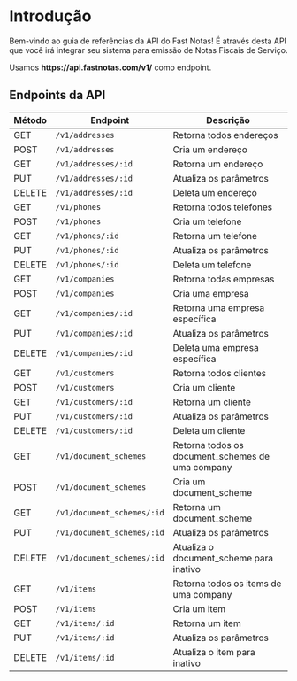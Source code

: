 # Introdução

Bem-vindo ao guia de referências da API do Fast Notas! É através desta API que você irá integrar seu sistema para emissão de Notas Fiscais de Serviço.

<aside class="success">
Usamos <strong>https://api.fastnotas.com/v1/</strong> como endpoint.
</aside>


## Endpoints da API

Método | Endpoint | Descrição
-------------- | -------------- | --------------
GET | `/v1/addresses` | Retorna todos endereços
POST | `/v1/addresses` | Cria um endereço
GET | `/v1/addresses/:id` | Retorna um endereço
PUT | `/v1/addresses/:id`  | Atualiza os parâmetros
DELETE | `/v1/addresses/:id` | Deleta um endereço
GET | `/v1/phones` | Retorna todos telefones
POST | `/v1/phones` | Cria um telefone
GET | `/v1/phones/:id` | Retorna um telefone
PUT | `/v1/phones/:id` | Atualiza os parâmetros
DELETE | `/v1/phones/:id` | Deleta um telefone
GET | `/v1/companies`| Retorna todas empresas
POST | `/v1/companies`| Cria uma empresa
GET | `/v1/companies/:id`| Retorna uma empresa específica
PUT | `/v1/companies/:id` | Atualiza os parâmetros
DELETE | `/v1/companies/:id` | Deleta uma empresa específica
GET | `/v1/customers` | Retorna todos clientes
POST | `/v1/customers` | Cria um cliente
GET | `/v1/customers/:id` | Retorna um cliente
PUT | `/v1/customers/:id` | Atualiza os parâmetros
DELETE  | `/v1/customers/:id` | Deleta um cliente
GET | `/v1/document_schemes` | Retorna todos os document_schemes de uma company
POST | `/v1/document_schemes` |  Cria um document_scheme
GET | `/v1/document_schemes/:id` | Retorna um document_scheme
PUT | `/v1/document_schemes/:id` | Atualiza os parâmetros
DELETE | `/v1/document_schemes/:id` | Atualiza o document_scheme para inativo
GET | `/v1/items` | Retorna todos os items de uma company
POST | `/v1/items` | Cria um item
GET | `/v1/items/:id` | Retorna um item
PUT | `/v1/items/:id` | Atualiza os parâmetros
DELETE | `/v1/items/:id` | Atualiza o item para inativo
